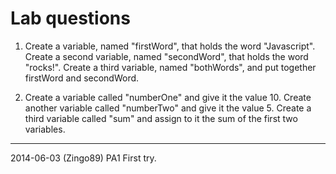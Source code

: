 Lab questions
==============================

1. Create a variable, named "firstWord", that holds the word "Javascript".
Create a second variable, named "secondWord", that holds the word "rocks!".
Create a third variable, named "bothWords", and put together firstWord and secondWord.

2. Create a variable called "numberOne" and give it the value 10. Create another variable called "numberTwo" and give it the value 5. Create a third variable called "sum" and assign to it the sum of the first two variables.

------------------------------

2014-06-03 (Zingo89) PA1 First try.